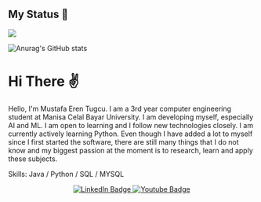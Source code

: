 
## My Status :dizzy:	
![](https://tenor.com/tr/search/mojo-jojo-gifs)


![Anurag's GitHub stats](https://github-readme-stats.vercel.app/api?username=MustafaErenTugcu&show_icons=true&theme=tokyonight)

# Hi There :v:	 
Hello, I'm Mustafa Eren Tugcu. I am a 3rd year computer engineering student at Manisa Celal Bayar University. I am developing myself, especially AI and ML. I am open to learning and I follow new technologies closely. I am currently actively learning Python. Even though I have added a lot to myself since I first started the software, there are still many things that I do not know and my biggest passion at the moment is to research, learn and apply these subjects.

Skills: Java / Python / SQL / MYSQL 


<div id="badges" align="center">
  <a href="https://www.linkedin.com/in/mustafa-eren-tu%C4%9Fcu-6aa26a252/">
    <img src="https://img.shields.io/badge/LinkedIn-blue?style=for-the-badge&logo=linkedin&logoColor=white" alt="LinkedIn Badge"/>
  </a> 
  
 <a href="https://www.instagram.com/eren__tugcu/">
    <img src="https://img.shields.io/badge/Instagram-purple?style=for-the-badge&logo=instagram&logoColor=white" alt="Youtube Badge"/>
  </a>
